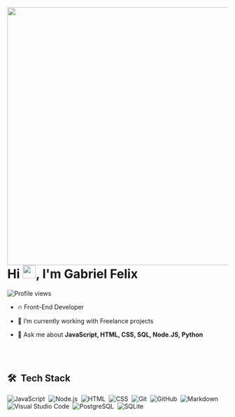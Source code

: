 <img align="right" height="590em" src="https://raw.githubusercontent.com/gist/Gabrielfelix97/f5a71d950c727f83daa5364b74a5770e/raw/b0db404be426fcce331ae4a57b7d6ee01654fdb4/cardgit.svg"/>
<h1 align="left">Hi <img src="https://raw.githubusercontent.com/kaueMarques/kaueMarques/master/hi.gif" height="30px">, I'm Gabriel Felix</h1>
<p align="left"> <img src="https://komarev.com/ghpvc/?username=gabrielfelix97&color=yellow" alt="Profile views" /> </p>

- 🔥 Front-End Developer

- 🔭 I’m currently working with Freelance projects

- 💬 Ask me about **JavaScript, HTML, CSS, SQL, Node.JS, Python**



<br><br>

## 🛠 &nbsp;Tech Stack

![JavaScript](https://img.shields.io/badge/-JavaScript-05122A?style=flat&logo=javascript)&nbsp;
![Node.js](https://img.shields.io/badge/-Node.js-05122A?style=flat&logo=node.js)&nbsp;
![HTML](https://img.shields.io/badge/-HTML-05122A?style=flat&logo=HTML5)&nbsp;
![CSS](https://img.shields.io/badge/-CSS-05122A?style=flat&logo=CSS3&logoColor=1572B6)&nbsp;
![Git](https://img.shields.io/badge/-Git-05122A?style=flat&logo=git)&nbsp;
![GitHub](https://img.shields.io/badge/-GitHub-05122A?style=flat&logo=github)&nbsp;
![Markdown](https://img.shields.io/badge/-Markdown-05122A?style=flat&logo=markdown)&nbsp;
![Visual Studio Code](https://img.shields.io/badge/-Visual%20Studio%20Code-05122A?style=flat&logo=visual-studio-code&logoColor=007ACC)&nbsp;
![PostgreSQL](https://img.shields.io/badge/-PostgreSQL-05122A?style=flat&logo=postgresql)&nbsp;
![SQLite](https://img.shields.io/badge/-SQLite-05122A?style=flat&logo=sqlite)&nbsp;
